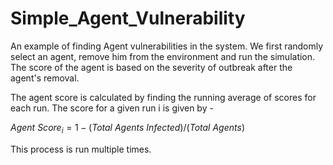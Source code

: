 # Simple_Agent_Vulnerability
An example of finding Agent vulnerabilities in the system. We first randomly select an agent, remove him from the environment
and run the simulation. The score of the agent is based on the severity of outbreak after the agent's removal.

The agent score is calculated by finding the running average of scores for each run. The score for a given run i is given by -

$Agent\ Score_i = 1 - (Total\ Agents\ Infected) / (Total\ Agents)$

This process is run multiple times.
